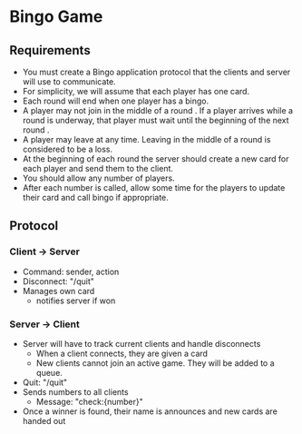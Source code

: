 # Bingo Game

## Requirements

- You must create a Bingo application protocol that the clients and server will use to communicate.
- For simplicity, we will assume that each player has one card.
- Each round will end when one player has a bingo.
- A player may not join in the middle of a round .  If a player arrives while a round is underway, that player must wait until the beginning of the next round .
- A player may leave at any time.  Leaving in the middle of a round is considered to be a loss.
- At the beginning of each round the server should create a new card for each player and send them to the client.
- You should allow any number of players.
- After each number is called, allow some time for the players to update their card and call bingo if appropriate.

## Protocol

### Client -> Server

- Command: sender, action
- Disconnect: "/quit"
- Manages own card
  - notifies server if won

### Server -> Client

- Server will have to track current clients and handle disconnects
  - When a client connects, they are given a card
  - New clients cannot join an active game.  They will be added to a queue.
- Quit: "/quit"
- Sends numbers to all clients
  - Message: "check:{number}"
- Once a winner is found, their name is announces and new cards are handed out

